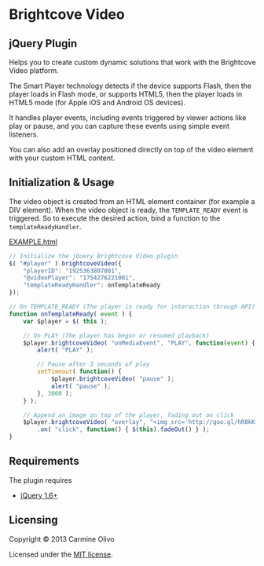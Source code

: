 ﻿Brightcove Video
==================================================

jQuery Plugin
--------------------------------------
Helps you to create custom dynamic solutions that work with the Brightcove Video platform.

The Smart Player technology detects if the device supports Flash, then the player loads in Flash mode, or supports HTML5, then the player loads in HTML5 mode (for Apple iOS and Android OS devices).

It handles player events, including events triggered by viewer actions like play or pause, and you can capture these events using simple event listeners.

You can also add an overlay positioned directly on top of the video element with your custom HTML content.

Initialization & Usage
--------------------------------------
The video object is created from an HTML element container (for example a DIV element).
When the video object is ready, the `TEMPLATE_READY` event is triggered.
So to execute the desired action, bind a function to the `templateReadyHandler`.

[EXAMPLE.html](EXAMPLE.html)

```javascript
// Initialize the jQuery Brightcove Video plugin
$( "#player" ).brightcoveVideo({
	"playerID": "1925363807001",
	"@videoPlayer": "1754276221001",
	"templateReadyHandler": onTemplateReady
});
```

```javascript
// On TEMPLATE_READY (The player is ready for interaction through API)
function onTemplateReady( event ) {
	var $player = $( this );

	// On PLAY (The player has begun or resumed playback)
	$player.brightcoveVideo( "onMediaEvent", "PLAY", function(event) {
		alert( "PLAY" );

		// Pause after 3 seconds of play
		setTimeout( function() {
			$player.brightcoveVideo( "pause" );
			alert( "pause" );
		}, 3000 );
	} );

	// Append an image on top of the player, fading out on click
	$player.brightcoveVideo( "overlay", "<img src='http://goo.gl/hR0kK'>" )
		.on( "click", function() { $(this).fadeOut() } );
}
```

Requirements
--------------------------------------
The plugin requires
* [jQuery 1.6+](http://jquery.com)

Licensing
--------------------------------------
Copyright © 2013 Carmine Olivo

Licensed under the [MIT license](http://co.mit-license.org/).
